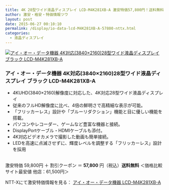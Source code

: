 ```yaml
---
title: 4K 28型ワイド液晶ディスプレイ LCD-M4K281XB-A 激安特価57,800円！送料無料！
author: 激安・格安・特価情報ツウ
layout: post
date: 2015-06-27 00:10:10
permalink: /display/io-data-lcd-M4K281XB-A-57800-nttx.html
categories:
  - 液晶ディスプレイ
---
```

<div class="img-bg2 img_L">
  <a href="//px.a8.net/svt/ejp?a8mat=ZYP6S+8IMA3E+S1Q+BWGDT&#038;a8ejpredirect=//nttxstore.jp/_II_IO14913540" target="_blank"><img border="0" alt="アイ・オー・データ機器 4K対応(3840×2160)28型ワイド液晶ディスプレイ ブラック LCD-M4K281XB-A" src="//image.nttxstore.jp/l2_images/I/IO/IO14913540.jpg" data-recalc-dims="1" /></a>
</div>

### アイ・オー・データ機器 4K対応(3840×2160)28型ワイド液晶ディスプレイ ブラック LCD-M4K281XB-A
<!--more-->

* 4KUHD(3840×2160)解像度に対応した、4K対応28型ワイド液晶ディスプレイ
* 従来のフルHD解像度に比べ、4倍の鮮明さで高精細な表示が可能。
* 「フリッカーレス」設計や「ブルーリダクション」機能と目に優しい機能を搭載。
* パソコンやレコーダー、ゲームなど豊富な機器と接続。
* DisplayPortケーブル・HDMIケーブルも添付。
* 4K対応ビデオカメラで撮影した動画も簡単接続。
* LEDを高速に点滅させずに、輝度レベルを調整する「フリッカーレス」設計を採用

<br clear="all" />激安特価 59,800円 ＋ 割引クーポン ＝ <span class="tokka-price"><strong>57,800</strong></span> 円（税込）**送料無料**
＜価格比較サイト最安値 他店：61,500円＞

NTT-Xにて激安特価情報を見る： <a href="//px.a8.net/svt/ejp?a8mat=ZYP6S+8IMA3E+S1Q+BWGDT&#038;a8ejpredirect=//nttxstore.jp/_II_IO14913540" target="_blank"><span class="fs150p">アイ・オー・データ機器 LCD-M4K281XB-A</span></a>